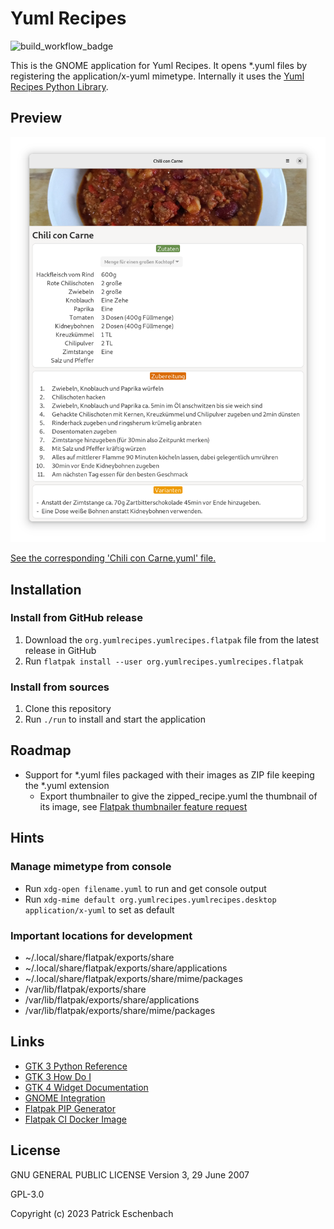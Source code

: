 # Yuml Recipes

![build_workflow_badge](https://github.com/yuml-recipes/yuml-recipes-gnome/actions/workflows/build.yaml/badge.svg)

This is the GNOME application for Yuml Recipes. It opens *.yuml files by registering the application/x-yuml mimetype. Internally it uses the [Yuml Recipes Python Library](https://github.com/yuml-recipes/yuml-recipes-py).

## Preview

![Yuml Recipes Preview](preview/preview.png "Yuml Recipes Preview")

[See the corresponding 'Chili con Carne.yuml' file.](<preview/Chili con Carne.yuml>)

## Installation

### Install from GitHub release

1. Download the `org.yumlrecipes.yumlrecipes.flatpak` file from the latest release in GitHub
1. Run `flatpak install --user org.yumlrecipes.yumlrecipes.flatpak`

### Install from sources

1. Clone this repository
1. Run `./run` to install and start the application

## Roadmap

- Support for *.yuml files packaged with their images as ZIP file keeping the *.yuml extension
  - Export thumbnailer to give the zipped_recipe.yuml the thumbnail of its image, see [Flatpak thumbnailer feature request](https://github.com/flatpak/flatpak/issues/4923)

## Hints

### Manage mimetype from console

- Run `xdg-open filename.yuml` to run and get console output
- Run `xdg-mime default org.yumlrecipes.yumlrecipes.desktop application/x-yuml` to set as default

### Important locations for development

- ~/.local/share/flatpak/exports/share
- ~/.local/share/flatpak/exports/share/applications
- ~/.local/share/flatpak/exports/share/mime/packages
- /var/lib/flatpak/exports/share
- /var/lib/flatpak/exports/share/applications
- /var/lib/flatpak/exports/share/mime/packages

## Links

- [GTK 3 Python Reference](https://amolenaar.github.io/pgi-docgen/)
- [GTK 3 How Do I](https://wiki.gnome.org/HowDoI/Labels)
- [GTK 4 Widget Documentation](https://docs.gtk.org/gtk4/index.html)
- [GNOME Integration](https://developer.gnome.org/documentation/guidelines/maintainer/integrating.html?highlight=mime)
- [Flatpak PIP Generator](https://github.com/flatpak/flatpak-builder-tools/tree/master/pip)
- [Flatpak CI Docker Image](https://hub.docker.com/r/bilelmoussaoui/flatpak-github-actions)

## License

GNU GENERAL PUBLIC LICENSE Version 3, 29 June 2007

GPL-3.0

Copyright (c) 2023 Patrick Eschenbach

